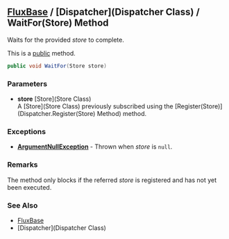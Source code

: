 [FluxBase](index) / [Dispatcher](Dispatcher Class) /  WaitFor(Store) Method
---------------------------------------------------------------------------

Waits for the provided _store_ to complete.

This is a [public](https://docs.microsoft.com/dotnet/csharp/language-reference/keywords/public) method.

```c#
public void WaitFor(Store store)
```

### Parameters
* __store__ [Store](Store Class)  
A [Store](Store Class) previously subscribed using the [Register(Store)](Dispatcher.Register(Store) Method) method.

### Exceptions
* __[ArgumentNullException](https://docs.microsoft.com/dotnet/api/system.argumentnullexception)__ - Thrown when _store_ is `null`.

### Remarks
The method only blocks if the referred _store_ is registered and has not yet been executed.

### See Also
* [FluxBase](index)
* [Dispatcher](Dispatcher Class)